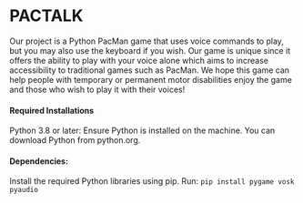 # PACTALK

Our project is a Python PacMan game that uses voice commands to play, but you may also use the keyboard if you wish. Our game is unique since it offers the ability to play with your voice alone which aims to increase accessibility to traditional games such as PacMan. We hope this game can help people with temporary or permanent motor disabilities enjoy the game and those who wish to play it with their voices!

#### Required Installations
  Python 3.8 or later: Ensure Python is installed on the machine.
    You can download Python from python.org.
#### Dependencies:
  Install the required Python libraries using pip. 
    Run:
    ```
    pip install pygame vosk pyaudio
    ```
    
